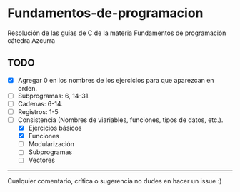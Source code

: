 # Fundamentos-de-programacion

Resolución de las guías de C de la materia Fundamentos de programación cátedra Azcurra

## TODO

- [x] Agregar 0 en los nombres de los ejercicios para que aparezcan en orden.
- [ ] Subprogramas: 6, 14-31.
- [ ] Cadenas: 6-14.
- [ ] Registros: 1-5
- [ ] Consistencia (Nombres de viariables, funciones, tipos de datos, etc.).
	- [x] Ejercicios básicos
    - [x] Funciones
    - [ ] Modularización
    - [ ] Subprogramas
    - [ ] Vectores

---

Cualquier comentario, crítica o sugerencia no dudes en hacer un issue :)
